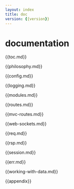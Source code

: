 ```yaml
---
layout: index
title: doc
version: {{version}}
---
```


documentation
=====
{{toc.md}}

{{philosophy.md}}

{{config.md}}

{{logging.md}}

{{modules.md}}

{{routes.md}}

{{mvc-routes.md}}

{{web-sockets.md}}

{{req.md}}

{{rsp.md}}

{{session.md}}

{{err.md}}

{{working-with-data.md}}

{{appendix}}
